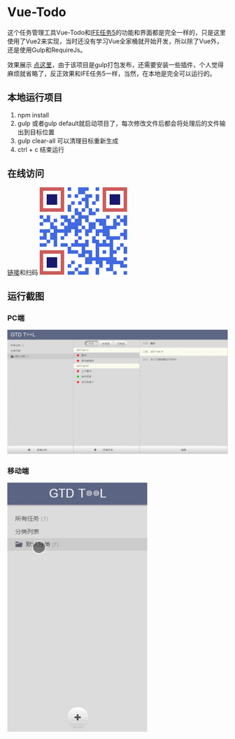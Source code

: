 # Vue-Todo

这个任务管理工具Vue-Todo和[IFE任务5](https://github.com/Archmee/IFE-2015-Spring-Task/tree/master/ife_task_5)的功能和界面都是完全一样的，只是这里使用了Vue2来实现，当时还没有学习Vue全家桶就开始开发，所以除了Vue外，还是使用Gulp和RequireJs。

效果展示 [点这里](https://archmee.github.io/demo/show/ife_task_5)，由于该项目是gulp打包发布，还需要安装一些插件，个人觉得麻烦就省略了，反正效果和IFE任务5一样，当然，在本地是完全可以运行的。

## 本地运行项目
1. npm install
2. gulp 或者gulp default就启动项目了，每次修改文件后都会将处理后的文件输出到目标位置
3. gulp clear-all 可以清理目标重新生成
4. ctrl + c 结束运行

## 在线访问
[链接](https://archmee.github.io/demo/show/ife_task_5/)和扫码
<img src="https://raw.githubusercontent.com/Archmee/lkd2d97zvb5fvz89feyhwr98v/master/image170929/vue-todo.png" alt="" />

## 运行截图

### PC端
<img src="https://raw.githubusercontent.com/Archmee/lkd2d97zvb5fvz89feyhwr98v/master/gitblog/images/201704080055.png"/>
	
### 移动端
<img src="https://raw.githubusercontent.com/Archmee/lkd2d97zvb5fvz89feyhwr98v/master/gitblog/images/201704080055.gif"/>
